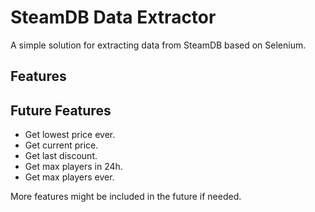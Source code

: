 # SteamDB Data Extractor<br/>

A simple solution for extracting data from SteamDB based on Selenium.

## Features

## Future Features

- Get lowest price ever.
- Get current price.
- Get last discount.
- Get max players in 24h.
- Get max players ever.

More features might be included in the future if needed.
